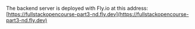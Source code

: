 The backend server is deployed with Fly.io at this address: [https://fullstackopencourse-part3-nd.fly.dev](https://fullstackopencourse-part3-nd.fly.dev)